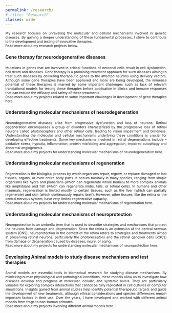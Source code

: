 ```yaml
---
permalink: /research/
# title: "Research"
classes: wide
---
```


<p align="justify" style="font-size:0.75em">
My research focuses on unraveling the molecular and cellular mechanisms involved in genetic diseases. By gaining a deeper understanding of these fundamental processes, I strive to contribute to the development and testing of innovative therapies. <br>
Read more about my research projects below.
</p>

#### **Gene therapy for neurodegenerative diseases**
<p align="justify" style="font-size:0.75em">
Mutations in genes that are involved in critical functions of neuronal cells result in cell dysfunction, cell death and diseases. Gene therapy is a promising treatment approach for such diseases aiming to treat such diseases by delivering therapeutic genes to the affected neurons using delivery vectors. Although some gene therapies have been approved and more are being developed, the immense potential of these therapies is marred by some important challenges such as lack of relevant translational models for testing these therapies before application in clinics and immune responses that can reduce the efficacy and safety of these treatments. <br>
Read more about my projects related to some important challenges in development of gene therapies here.</p>

#### **Understanding molecular mechanisms of neurodegeneration**
<p align="justify" style="font-size:0.75em">
Neurodegenerative diseases arise from progressive dysfunction and loss of neurons. Retinal degeneration encompasses a group of disorders characterized by the progressive loss of retinal neurons called photoreceptors and other retinal cells, leading to vision impairment and blindness. Understanding the molecular and cellular mechanisms underlying these conditions is crucial for developing effective treatments. Some key mechanisms involved in retinal degenerations include – oxidative stress, hypoxia, inflammation, protein misfolding and aggregation, impaired autophagy and abnormal angiogenesis. <br>
Read more about my projects for understanding molecular mechanisms of neurodegeneration here.</p>

#### **Understanding molecular mechanisms of regeneration**
<p align="justify" style="font-size:0.75em">
Regeneration is the biological process by which organisms repair, regrow, or replace damaged or lost tissues, organs, or even entire body parts. It occurs naturally in many species, ranging from simple organisms like hydra and planarians (which can regenerate whole bodies) to more complex animals like amphibians and fish (which can regenerate limbs, tails, or retinal cells). In humans and other mammals, regeneration is limited mostly to certain tissues, such as the liver (which can partially regenerate) and skin (which continuously repairs itself). However, other tissues, like the retina or the central nervous system, have very limited regenerative capacity. <br>
Read more about my projects for understanding molecular mechanisms of regeneration here.</p> 

#### **Understanding molecular mechanisms of neuroprotection**
<p align="justify" style="font-size:0.75em">
Neuroprotection is an umbrella term that is used to describe strategies and mechanisms that protect the neurons from damage and degeneration. Since the retina is an extension of the central nervous system (CNS), neuroprotection in the context of the retina refers to strategies and treatments aimed at preserving retinal neurons, particularly the photoreceptors and the retinal ganglion cells (RGCs) from damage or degeneration caused by diseases, injury, or aging. <br>
Read more about my projects for understanding molecular mechanisms of neuroprotection here.</p> 

#### **Developing Animal models to study disease mechanisms and test therapies**
<p align="justify" style="font-size:0.75em">
Animal models are essential tools in biomedical research for studying disease mechanisms. By mimicking human physiological and pathological conditions, these models allow us to investigate how diseases develop and progress at molecular, cellular, and systemic levels. They are particularly valuable for exploring complex interactions that cannot be fully replicated in cell cultures or computer simulations. Insights gained from animal studies help identify potential therapeutic targets and guide the development of new treatments, although ethical considerations and species differences remain important factors in their use. Over the years, I have developed and worked with different animal models from frogs to non-human primates. <br>
Read more about my projects involving different animal models here.</p> 



